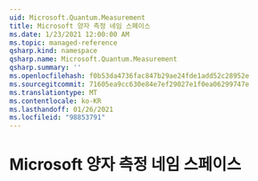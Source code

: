 ```yaml
---
uid: Microsoft.Quantum.Measurement
title: Microsoft 양자 측정 네임 스페이스
ms.date: 1/23/2021 12:00:00 AM
ms.topic: managed-reference
qsharp.kind: namespace
qsharp.name: Microsoft.Quantum.Measurement
qsharp.summary: ''
ms.openlocfilehash: f0b53da4736fac847b29ae24fde1add52c28952e
ms.sourcegitcommit: 71605ea9cc630e84e7ef29027e1f0ea06299747e
ms.translationtype: MT
ms.contentlocale: ko-KR
ms.lasthandoff: 01/26/2021
ms.locfileid: "98853791"
---
```

# <a name="microsoftquantummeasurement-namespace"></a>Microsoft 양자 측정 네임 스페이스



